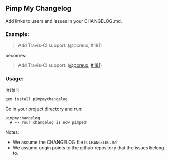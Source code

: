 ## Pimp My Changelog

Add links to users and issues in your CHANGELOG.md.

### Example:

> Add Travis-CI support. (@pcreux, #181)

becomes:

> Add Travis-CI support. ([@pcreux][], [#181][])
<!--- The following link definition list is generated by PimpMyChangelog --->
[#181]: https://github.com/gregbell/active_admin/issues/181
[@pcreux]: https://github.com/pcreux


### Usage:

Install:

    gem install pimpmychangelog

Go in your project directory and run:

    pimpmychangelog
      # => Your changelog is now pimped!

Notes:

* We assume the CHANGELOG file is `CHANGELOG.md`
* We assume origin points to the github repository that the issues
  belong to.
